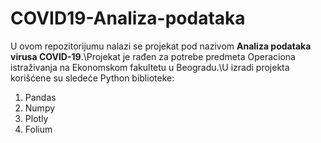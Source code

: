 # COVID19-Analiza-podataka
U ovom repozitorijumu nalazi se projekat pod nazivom **Analiza podataka virusa COVID-19**.\Projekat je rađen za potrebe predmeta Operaciona istraživanja na Ekonomskom fakultetu u Beogradu.\U izradi projekta korišćene su sledeće Python biblioteke:
1. Pandas
2. Numpy
3. Plotly
4. Folium
